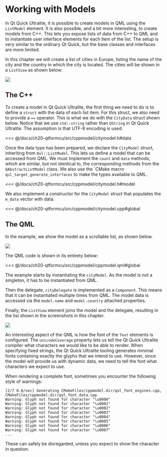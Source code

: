 # Working with Models

In Qt Quick Ultralite, it is possible to create models in QML using the ``ListModel`` element. It is also possible, and a bit more interesting, to create models from C++. This lets you expose lists of data from C++ to QML and to instantiate user interface elements for each item of the list. The setup is very similar to the ordinary Qt Quick, but the base classes and interfaces are more limited.

In this chapter we will create a list of cities in Europe, listing the name of the city and the country in which the city is located. The cities will be shown in a ``ListView`` as shown below:

![](./assets/model-1.png)

## The C++

To create a model in Qt Quick Ultralite, the first thing we need to do is to define a ``struct`` with the data of each list item. For this struct, we also need to provide a ``==`` operator. This is what we do with the ``CityData`` struct shown below. Notice that we use ``std::string`` rather than ``QString`` in Qt Quick Ultralite. The assumption is that UTF-8 encoding is used.

<<< @/docs/ch20-qtformcu/src/cppmodel/citymodel.h#data

Once the data type has been prepared, we declare the ``CityModel`` struct, inheriting from ``Qul::ListModel``. This lets us define a model that can be accessed from QML. We must implement the ``count`` and ``data`` methods, which are similar, but not identical to, the corresponding methods from the ``QAbstractListModel`` class. We also use the `CMake macro ``qul_target_generate_interfaces`` to make the types available to QML.

<<< @/docs/ch20-qtformcu/src/cppmodel/citymodel.h#model

We also implement a constructor for the ``CityModel`` struct that populates the ``m_data`` vector with data.

<<< @/docs/ch20-qtformcu/src/cppmodel/citymodel.cpp#global

## The QML

In the example, we show the model as a scrollable list, as shown below.

![](./assets/model-2.png)

The QML code is shown in its entirety below:

<<< @/docs/ch20-qtformcu/src/cppmodel/cppmodel.qml#global

The example starts by instantiating the ``cityModel``. As the model is not a singleton, it has to be instantiated from QML.

Then the delegate, ``cityDelegate`` is implemented as a ``Component``. This means that it can be instantiated multiple times from QML. The model data is accessed via the ``model.name`` and ``model.country`` attached properties.

Finally, the ``ListView`` element joins the model and the delegate, resulting in the list shown in the screenshots in this chapter.

![](./assets/model-3.png)

An interesting aspect of the QML is how the font of the ``Text`` elements is configured. The ``unicodeCoverage`` property lets us tell the Qt Quick Ultralite compiler what characters we would like to be able to render. When specifying fixed strings, the Qt Quick Ultralite tooling generates minimal fonts containing exactly the glyphs that we intend to use. However, since the model will provide us with dynamic data, we need to tell the font what characters we expect to use.

When rendering a complete font, sometimes you encounter the following style of warnings:

```
[2/7 8.8/sec] Generating CMakeFiles/cppmodel.dir/qul_font_engines.cpp, CMakeFiles/cppmodel.dir/qul_font_data.cpp
Warning: Glyph not found for character "\u0000"
Warning: Glyph not found for character "\u0001"
Warning: Glyph not found for character "\u0002"
Warning: Glyph not found for character "\u0003"
Warning: Glyph not found for character "\u0004"
Warning: Glyph not found for character "\u0005"
Warning: Glyph not found for character "\u0006"
Warning: Glyph not found for character "\u0007"
...
```

These can safely be disregarded, unless you expect to show the character in question.

